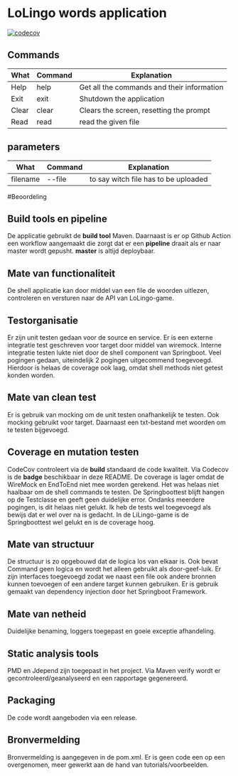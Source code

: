 LoLingo words application
======

[![codecov](https://codecov.io/gh/loisbr96/BP_lingowords/branch/master/graph/badge.svg?token=RKCW4UUJVQ)](https://codecov.io/gh/loisbr96/BP_lingowords)

Commands
------
|What  | Command    | Explanation                               |
| -----|------------| ------------------------------------------|
| Help | help       | Get all the commands and their information|
| Exit | exit       | Shutdown the application                  |
| Clear | clear     | Clears the screen, resetting the prompt   |
| Read | read        | read the given file                      |

parameters
--

|What  | Command    | Explanation                               |
| -----|------------| ------------------------------------------|
| filename | --file | to say witch file has to be uploaded|

#Beoordeling
## Build tools en pipeline
De applicatie gebruikt de **build tool** Maven. Daarnaast is er op Github Action een workflow aangemaakt die zorgt dat er een **pipeline** draait als er naar master wordt gepusht. **master** is altijd deploybaar.

## Mate van functionaliteit
De shell applicatie kan door middel van een file de woorden uitlezen, controleren en versturen naar de API van LoLingo-game.

## Testorganisatie
Er zijn unit testen gedaan voor de source en service. Er is een externe integratie test geschreven voor target door middel van wiremock. Interne integratie testen lukte niet door de shell component van Springboot. Veel pogingen gedaan, uiteindelijk 2 pogingen uitgecommend toegevoegd. Hierdoor is helaas de coverage ook laag, omdat shell methods niet getest konden worden.  

## Mate van clean test
Er is gebruik van mocking om de unit testen onafhankelijk te testen. Ook mocking gebruikt voor target. Daarnaast een txt-bestand met woorden om te testen bijgevoegd.

## Coverage en mutation testen
CodeCov controleert via de **build** standaard de code kwaliteit. Via Codecov is de **badge** beschikbaar in deze README. De coverage is lager omdat de WireMock en EndToEnd niet mee worden gerekend. Het was helaas niet haalbaar om de shell commands te testen. De Springboottest blijft hangen op de Testclasse en geeft geen duidelijke error. Ondanks meerdere pogingen, is dit helaas niet gelukt. Ik heb de tests wel toegevoegd als bewijs dat er wel over na is gedacht. In de LiLingo-game is de Springboottest wel gelukt en is de coverage hoog.

## Mate van structuur
De structuur is zo opgebouwd dat de logica los van elkaar is. Ook bevat Command geen logica en wordt het alleen gebruikt als door-geef-luik. Er zijn interfaces toegevoegd zodat we naast een file ook andere bronnen kunnen toevoegen of een andere target kunnen gebruiken. 
Er is gebruik gemaakt van dependency injection door het Springboot Framework.

## Mate van netheid
Duidelijke benaming, loggers toegepast en goeie exceptie afhandeling. 

## Static analysis tools
PMD en Jdepend zijn toegepast in het project. Via Maven verify wordt er gecontroleerd/geanalyseerd en een rapportage gegenereerd.

## Packaging
De code wordt aangeboden via een release. 

## Bronvermelding
Bronvermelding is aangegeven in de pom.xml. Er is geen code een op een overgenomen, meer gewerkt aan de hand van tutorials/voorbeelden.
